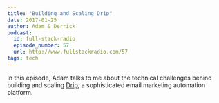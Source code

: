 ```yaml
---
title: "Building and Scaling Drip"
date: 2017-01-25
author: Adam & Derrick
podcast:
  id: full-stack-radio
  episode_number: 57
  url: http://www.fullstackradio.com/57
tags: tech
---
```


In this episode, Adam talks to me about the technical challenges behind building and scaling [Drip](https://drip.co), a sophisticated email marketing automation platform.
